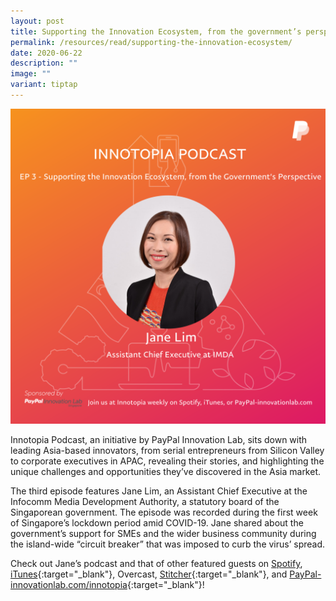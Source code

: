 ```yaml
---
layout: post
title: Supporting the Innovation Ecosystem, from the government’s perspective
permalink: /resources/read/supporting-the-innovation-ecosystem/
date: 2020-06-22
description: ""
image: ""
variant: tiptap
---
```

![1](/images/2020/ep3_poster_v2.png)

Innotopia Podcast, an initiative by PayPal Innovation Lab, sits down with leading Asia-based innovators, from serial entrepreneurs from Silicon Valley to corporate executives in APAC, revealing their stories, and highlighting the unique challenges and opportunities they’ve discovered in the Asia market.

The third episode features Jane Lim, an Assistant Chief Executive at the  Infocomm Media Development Authority, a statutory board of the Singaporean government. The episode was recorded during the first week of Singapore’s lockdown period amid COVID-19. Jane shared about the government’s support for SMEs and the wider business community during the island-wide “circuit breaker” that was imposed to curb the virus’ spread.

Check out Jane’s podcast and that of other featured guests on [Spotify](https://open.spotify.com/show/29oii015aYSKtveIDurWSv?si=7rm_RiqnQ4WuAn3EaCpNDA), [iTunes](https://podcasts.apple.com/sg/podcast/ep-1-singapore-the-innovation-hub-of-southeast-asia/id1515926490){:target="_blank"}, Overcast, [Stitcher](https://www.stitcher.com/podcast/innotopia-podcast){:target="_blank"}, and [PayPal-innovationlab.com/innotopia](https://www.paypal.com/sg/webapps/mpp/innovationlab/innotopia){:target="_blank"}!